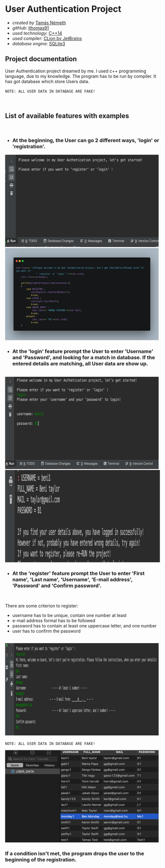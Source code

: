# User Authentication Project <br/>

- _created by_ [Tamás Németh](https://www.linkedin.com/in/tam%C3%A1s-n%C3%A9meth-793459161/) <br/>
- _gitHub:_ [ithomas91](https://github.com/ithomas91) <br/>
- _used technology:_ [C++14](https://en.wikipedia.org/wiki/C%2B%2B14) <br/>
- _used compiler:_ [CLion by JetBrains](https://www.jetbrains.com/clion/download) <br/>
- _database engine:_ [SQLite3](https://www.sqlite.org/index.html) <br/>

## Project documentation <br/>

User Authentication project dreamed by me. I used c++ programming language, due to my knowledge.
The program has to be run by compiler. It has got database which store Users data.
<br/>

`NOTE: ALL USER DATA IN DATABASE ARE FAKE!`

<br/>

## List of available features with examples

<br/>

- ### At the beginning, the User can go 2 different ways, 'login' or 'registration'.<br/>

<img src="img/firstpage.png" alt="firstpage" width="500" height="300">
<img src="img/mainSwitchCase.png" alt="main" width="500" height="300"> 
 
 <br/>
  
- ### At the 'login' feature prompt the User to enter 'Username' and 'Password', and looking for a match in database. If the entered details are matching, all User data are show up.

<br/>

<img src="img/login.png" alt="login" width="500" height="300">
<img src="img/loggedin.png" alt="loggedin" width="700" height="300">
<br/>

- ### At the 'register' feature prompt the User to enter 'First name', 'Last name', 'Username', 'E-mail address', 'Password' and 'Confirm password'.

<br/>

There are some criterion to register:<br/>

- username has to be unique, contain one number at least<br/>
- e-mail address formal has to be followed<br/>
- password has to contain at least one uppercase letter, and one number<br/>
- user has to confirm the password<br/>
<br/>

<img src="img/register.png" alt="register" width="500" height="300">

`NOTE: ALL USER DATA IN DATABASE ARE FAKE!`<br/>

<img src="img/database.png" alt="database" width="500" height="300">
<br/>

### If a condition isn't met, the program drops the user to the beginning of the registration.
<br/>
